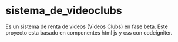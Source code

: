 # sistema_de_videoclubs
Es un sistema de renta de videos (Videos Clubs) en fase beta. Este proyecto esta basado en componentes html js y css con codeigniter.
